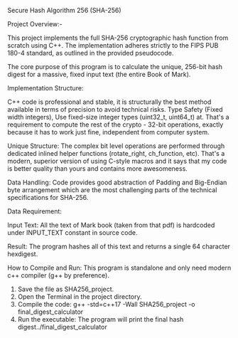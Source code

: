Secure Hash Algorithm 256 (SHA-256)

Project Overview:-

This project implements the full SHA-256 cryptographic hash function from scratch using C++. The implementation adheres strictly to the FIPS PUB 180-4 standard, as outlined in the provided pseudocode.

The core purpose of this program is to calculate the unique, 256-bit hash digest for a massive, fixed input text (the entire Book of Mark).

Implementation Structure:

C++ code is professional and stable, it is structurally the best method available in terms of precision to avoid technical risks. Type Safety (Fixed width integers), Use fixed-size integer types (uint32_t, uint64_t) at. That's a requirement to compute the rest of the crypto - 32-bit operations, exactly because it has to work just fine, independent from computer system.


Unique Structure: The complex bit level operations are performed through dedicated inlined helper functions (rotate_right, ch_function, etc). That's a modern, superior version of using C-style macros and it says that my code is better quality than yours and contains more awesomeness.

Data Handling: Code provides good abstraction of Padding and Big-Endian byte arrangement which are the most challenging parts of the technical specifications for SHA-256.

Data Requirement:

Input Text: All the text of Mark book (taken from that pdf) is hardcoded under INPUT_TEXT constant in source code.

Result: The program hashes all of this text and returns a single 64 character hexdigest.

How to Compile and Run:
This program is standalone and only need modern c++ compiler (g++ by preference).

1. Save the file as SHA256_project.
2. Open the Terminal in the project directory.
3. Compile the code:
 g++ -std=c++17 -Wall SHA256_project -o final_digest_calculator
4. Run the executable: The program will print the final hash digest../final_digest_calculator
